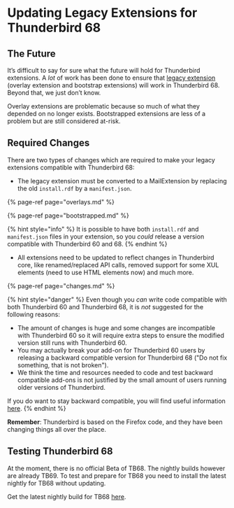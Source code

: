 # Updating Legacy Extensions for Thunderbird 68

## The Future

It’s difficult to say for sure what the future will hold for Thunderbird extensions. A _lot_ of work has been done to ensure that [legacy extension](../about-add-ons.md#legacy-extensions) \(overlay extension and bootstrap extensions\) will work in Thunderbird 68. Beyond that, we just don’t know.

Overlay extensions are problematic because so much of what they depended on no longer exists. Bootstrapped extensions are less of a problem but are still considered at-risk. 

## Required Changes

There are two types of changes which are required to make your legacy extensions compatible with Thunderbird 68:

* The legacy extension must be converted to a MailExtension by replacing the old `install.rdf` by a `manifest.json`.

{% page-ref page="overlays.md" %}

{% page-ref page="bootstrapped.md" %}

{% hint style="info" %}
It is possible to have both `install.rdf` and `manifest.json` files in your extension, so you _could_ release a version compatible with Thunderbird 60 and 68.
{% endhint %}

* All extensions need to be updated to reflect changes in Thunderbird core, like renamed/replaced API calls, removed support for some XUL elements \(need to use HTML elements now\) and much more. 

{% page-ref page="changes.md" %}

{% hint style="danger" %}
Even though you _can_ write code compatible with both Thunderbird 60 and Thunderbird 68, it is _not_ suggested for the following reasons:

* The amount of changes is huge and some changes are incompatible with Thunderbird 60 so it will require extra steps to ensure the modified version still runs with Thunderbird 60. 
* You may actually break your add-on for Thunderbird 60 users by releasing a backward compatible version for Thunderbird 68 \("Do not fix something, that is not broken"\).
* We think the time and resources needed to code and test backward compatible add-ons is not justified by the small amount of users running older versions of Thunderbird.

If you do want to stay backward compatible, you will find useful information [here](https://github.com/cleidigh/ThunderStorm).
{% endhint %}

**Remember**: Thunderbird is based on the Firefox code, and they have been changing things all over the place.

## Testing Thunderbird 68

At the moment, there is no official Beta of TB68. The nightly builds however are already TB69. To test and prepare for TB68 you need to install the latest nightly for TB68 without updating.

Get the latest nightly build for TB68 [here](https://ftp.mozilla.org/pub/thunderbird/nightly/2019/05/2019-05-20-10-41-36-comm-central/).

